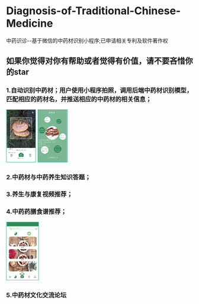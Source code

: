 # Diagnosis-of-Traditional-Chinese-Medicine
中药识诊--基于微信的中药材识别小程序;已申请相关专利及软件著作权
## **如果你觉得对你有帮助或者觉得有价值，请不要吝惜你的star**
### 1.自动识别中药材；用户使用小程序拍照，调用后端中药材识别模型，匹配相应的药材名，并推送相应的中药材的相关信息；
![image](https://github.com/1120972403/Diagnosis-of-Traditional-Chinese-Medicine/blob/master/imgsrc/UXD3Q%7B%5DB7C%5DFQ5HHF7Q_MFE.png)
![image](https://github.com/1120972403/Diagnosis-of-Traditional-Chinese-Medicine/blob/master/imgsrc/S7YYDWAD%247%24%24_MX1Y2%5BFB1T.png)
### 2.中药材与中药养生知识答题；  
### 3.养生与康复视频推荐；
### 4.中药药膳食谱推荐；
![image](https://github.com/1120972403/Diagnosis-of-Traditional-Chinese-Medicine/blob/master/imgsrc/(U)VA9F~%40%7BX%7BZPSZWWG7TQJ.png)
### 5.中药材文化交流论坛
